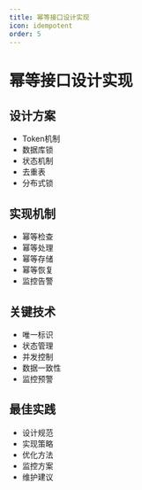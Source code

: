 ```yaml
---
title: 幂等接口设计实现
icon: idempotent
order: 5
---
```


# 幂等接口设计实现

## 设计方案
- Token机制
- 数据库锁
- 状态机制
- 去重表
- 分布式锁

## 实现机制
- 幂等检查
- 幂等处理
- 幂等存储
- 幂等恢复
- 监控告警

## 关键技术
- 唯一标识
- 状态管理
- 并发控制
- 数据一致性
- 监控预警

## 最佳实践
- 设计规范
- 实现策略
- 优化方法
- 监控方案
- 维护建议
